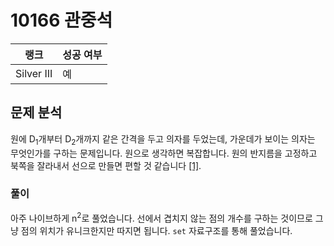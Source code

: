 # 10166 관중석

| 랭크       | 성공 여부 |
| ---------- | --------- |
| Silver III | 예        |

## 문제 분석

원에 D<sub>1</sub>개부터 D<sub>2</sub>개까지 같은 간격을 두고 의자를 두었는데, 가운데가 보이는 의자는 무엇인가를 구하는 문제입니다.
원으로 생각하면 복잡합니다. 원의 반지름을 고정하고 북쪽을 잘라내서 선으로 만들면 편할 것 같습니다 [\[1\]][1].

### 풀이

아주 나이브하게 n<sup>2</sup>로 풀었습니다. 선에서 겹치지 않는 점의 개수를 구하는 것이므로 그냥 점의 위치가 유니크한지만 따지면 됩니다. `set` 자료구조를 통해 풀었습니다.

[1]: https://daily-boj.github.io/RanolP/10166/playground.html